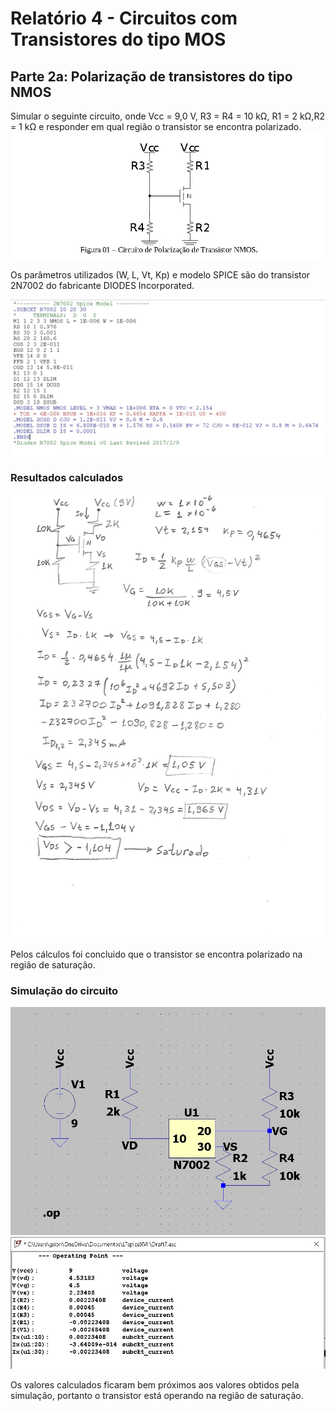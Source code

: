 # Relatório 4 - Circuitos com Transistores do tipo MOS

## Parte 2a:  Polarização de transistores do tipo NMOS
Simular o seguinte circuito, onde Vcc = 9,0 V, R3 = R4 = 10 kΩ, R1 = 2 kΩ,R2 = 1 kΩ e responder em qual região o transistor se encontra polarizado.
![f1](/resources/images/relat4/p2circ1.jpg)

Os parâmetros utilizados (W, L, Vt, Kp) e modelo SPICE são do transistor 2N7002 do fabricante DIODES Incorporated.

![f3](/resources/images/relat4/p2model.jpg)

### Resultados calculados

![f3](/resources/images/relat4/p2calculo1.jpg)

Pelos cálculos foi concluido que o transistor se encontra polarizado na região de saturação.

### Simulação do circuito

![f4](/resources/images/relat4/p2circ2.jpg)
![f5](/resources/images/relat4/p2circ2_result.jpg)

Os valores calculados ficaram bem próximos aos valores obtidos pela simulação, portanto o transistor está operando na região de saturação.
